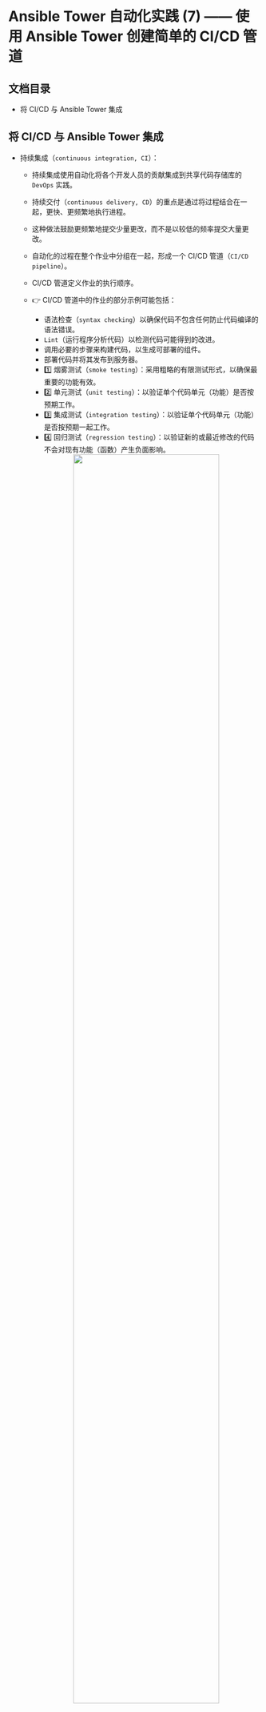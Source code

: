 # Ansible Tower 自动化实践 (7) —— 使用 Ansible Tower 创建简单的 CI/CD 管道

## 文档目录

- 将 CI/CD 与 Ansible Tower 集成

## 将 CI/CD 与 Ansible Tower 集成

- 持续集成（`continuous integration, CI`）：
  - 持续集成使用自动化将各个开发⼈员的贡献集成到共享代码存储库的 `DevOps` 实践。
  - 持续交付（`continuous delivery, CD`）的重点是通过将过程结合在⼀起，更快、更频繁地执行进程。
  - 这种做法鼓励更频繁地提交少量更改，而不是以较低的频率提交大量更改。
  - 自动化的过程在整个作业中分组在一起，形成一个 CI/CD 管道（`CI/CD pipeline`）。
  - CI/CD 管道定义作业的执行顺序。
  - 👉 CI/CD 管道中的作业的部分示例可能包括：
    - 语法检查（`syntax checking`）以确保代码不包含任何防止代码编译的语法错误。
    - `Lint`（运行程序分析代码）以检测代码可能得到的改进。
    - 调用必要的步骤来构建代码，以生成可部署的组件。
    - 部署代码并将其发布到服务器。
    - 1️⃣ 烟雾测试（`smoke testing`）：采用粗略的有限测试形式，以确保最重要的功能有效。
    - 2️⃣ 单元测试（`unit testing`）：以验证单个代码单元（功能）是否按预期工作。
    - 3️⃣ 集成测试（`integration testing`）：以验证单个代码单元（功能）是否按预期一起工作。
    - 4️⃣ 回归测试（`regression testing`）：以验证新的或最近修改的代码不会对现有功能（函数）产生负面影响。

    <center><img src="images/devops-cicd-1.png" style="width:80%"></center>
  
  - CI/CD 管道具有很多优点：
    - 在提交代码后对其操作状态进⾏快速反馈。
    - 在签入代码时，对代码的端到端测试是⾃动化的，可加快代码开发人员之间的反馈循环。
    - 促进来自不同开发人员的代码的集成。
    - 更好地了解开发人员在代码上的协作。
    - 开发人员和测试人员能够进⼀步缩短反馈循环。
  - 使用 CI/CD 管道的前提：
    - 对分布式版本控制服务（`SCM`）的访问权限
    - 对代码的测试
    - 对 CI/CD 服务的访问权限，以运行测试。
- 使用 GitLab 构建 CI/CD 管道：
  - 在 CI/CD 管道中，GitLab 使用运行程序（`runner`）在管道内运行作业。
  - runner 提供执行管道的环境。
  - runner 可以特定于项目，也可以在所有项目之间共享。
  - runner 执行程序（`executor`）用于作业内执行命令。
  - executor 可以为：
    - 容器（container）
    - 虚拟机（virtual machine）
    - 本地 shell（作业在 GitLab 主机的 shell 中执行）
    - SSH 连接到其他主机以执行作业
  - 理想情况下，runner 会独立于任何已连接的系统执行管道中定义的代码。

    <center><img src="images/gitlab-ci-gitlab-runner.png" style="width:80%"></center>
  
  - GitLab CI/CD 工作流程详细示意：

    <center><img src="images/gitlab-workflow-example-details.png" style="width:80%"></center>

- 🤘 CI/CD 与红帽 Ansible Tower：
  - 使用与红帽 `Ansible Tower` 集成的 `CI/CD` 管道，在每次提交到 Ansible Playbook 项目时执行自动化的例程。
  - 典型的自动化例程的执行步骤示例：
    - 从 `dev` 分支中调取最新版本的 playbook。
    - 执行语法检查以确保代码的健全，并执行 `lint` 以确保符合一组最佳实践规则。
    - 将 playbook 从 dev 分支同步到 Ansible Tower 中的项目。
    - 使用 dev 分支中的代码，针对 Ansible Tower 中的 `Dev` 清单执行作业模板。
    - 以 Dev 清单中主机的单元测试形式验证关键组件的功能。
    - 将 dev 分支合并（merge）到 `master` 分支。
    - 将 playbook 从 master 分支同步到 Ansible Tower 中的项目。
    - 使用 master 分支中的代码，针对 Ansible Tower 中的 `Prod` 清单执行作业模板。
    - 以 Prod 清单中主机的单元测试形式验证关键组件的功能。
    - 发送通知，告知开发人员作业的状态。
  - 此管道可自动执行本来必须手动执行的过程。
  - 通过自动化，开发人员可以专注于使用其选择的工具创建和编辑 playbook。
  - 开发人员可以简单地提交其工作，了解 CI 管道的自动化已与红帽 Ansible Tower 集成。
- Ansible Lint：
  - `Ansible Lint` 是一种命令行工具，可用于检测可能改进的错误、缺陷、可疑代码构造和样式错误。
  - Ansible Galaxy 项目用于 lint 和计算贡献到 Galaxy 中心的内容的质量得分。
  
  > 💥 注意：
  >
  > 1. 该 ansible-lint 命令当前未附带红帽 Ansible 自动化或受到红帽的正式⽀持，但由  Ansible 社区在上游开发。
  >
  > 2. 此命令包含在适用于 RHEL 7 的 EPEL 和当前版本的 Fedora 中，有关 RHEL 与 Fedora 版本间的对比可参考 [Fedora and Red Hat Enterprise Linux](https://docs.fedoraproject.org/en-US/quick-docs/fedora-and-red-hat-enterprise-linux/) 与 [Fedora 和红帽企业 Linux 有什么区别？](https://www.redhat.com/zh/topics/linux/fedora-vs-red-hat-enterprise-linux)，如下所示：
  >
  > <center><img src="images/rhel-fedora-version-match.jpg" style="width:80%"></center>
  >
  > 3. 有关在其他操作系统上安装的说明，请访 [Ansible Lint 文档](https://docs.ansible.com/ansible-lint/)。
  
  - Ansible Lint 以 Python 模块的形式使用 `${PYTHON_PATH}/site-packages/ansiblelint/rules/` 中的规则，可以按原样使用，或者根据自己的需求编辑。

    <center><img src="images/ansible-lint-rules.jpg" style="width:80%"></center>
  
  - 与 `ansible-playbook --syntax-check` 命令相比，ansible-lint 命令更能验证 playbook 的健全性，因此，在使用 ansible-lint 命令时无需使用 ansible-playbook --syntax-check。
  - ✅ 最佳实践：许多团队或组织具有自身的编码风格，因此可自行编写 ansible-lint 对应的 Python 模块以实现自定义的编码风格检查，样式的一致性可提高 playbook 的可读性，也可提高 playbook 运行故障时的排查效率。

    <center><img src="images/ansible-lint-flow.jpg" style="width:80%"></center>

    ```bash
    $ ansible-lint --help
    Usage: ansible-lint [options] playbook.yml [playbook2 ...]
    
    Options:
      --version             show program's version number and exit
      -h, --help            show this help message and exit
      -L                    list all the rules
      -q                    quieter, although not silent output
      -p                    parseable output in the format of pep8
      -r RULESDIR           specify one or more rules directories using one or
                            more -r arguments. Any -r flags override the default
                            rules in /usr/lib/python3.6/site-
                            packages/ansiblelint/rules, unless -R is also used.
      -R                    Use default rules in /usr/lib/python3.6/site-
                            packages/ansiblelint/rules in addition to any extra
                            rules directories specified with -r. There is no need
                            to specify this if no -r flags are used
      -t TAGS               only check rules whose id/tags match these values
      -T                    list all the tags
      -v                    Increase verbosity level
      -x SKIP_LIST          only check rules whose id/tags do not match these
                            values
      --nocolor             disable colored output
      --force-color         Try force colored output (relying on ansible's code)
      --exclude=EXCLUDE_PATHS
                            path to directories or files to skip. This option is
                            repeatable.
      -c C                  Specify configuration file to use.  Defaults to
                            ".ansible-lint"
    ```

    ```bash
    $ ansible-lint -R /path/to/customized/rules/ <playbook_name>.yml
    # 使用 ansible-lint 默认规则与自定义规则检测 playbook 的代码合规性
    $ ansible-lint -r /path/to/customized/rules/ <playbook_name>.yml
    # 使用自定义规则（覆盖 ansible-line 默认规则）检测 playbook 的代码合规性
    $ ansible-lint -L
    # 查看默认的所有的 playbook 代码合规性
    ```
